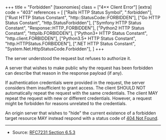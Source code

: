 +++
title = "Forbidden"
[taxonomies]
class = ["4&times;&times; Client Error"]
[extra]
code = "403"
references = [
    ["Rails HTTP Status Symbol", ":forbidden"],
    ["Rust HTTP Status Constant", "http::StatusCode::FORBIDDEN"],
    ["Go HTTP Status Constant", "http.StatusForbidden"],
    ["Symfony HTTP Status Constant", "Response::HTTP_FORBIDDEN"],
    ["Python2 HTTP Status Constant", "httplib.FORBIDDEN"],
    ["Python3+ HTTP Status Constant", "http.client.FORBIDDEN"],
    ["Python3.5+ HTTP Status Constant", "http.HTTPStatus.FORBIDDEN"],
    [".NET HTTP Status Constant", "System.Net.HttpStatusCode.Forbidden"],
]
+++

The server understood the request but refuses to authorize it.

A server that wishes to make public why the request has been forbidden can describe that reason in the response payload (if any).

If authentication credentials were provided in the request, the server considers them insufficient to grant access. The client SHOULD NOT automatically repeat the request with the same credentials. The client MAY repeat the request with new or different credentials. However, a request might be forbidden for reasons unrelated to the credentials.

An origin server that wishes to "hide" the current existence of a forbidden target resource MAY instead respond with a status code of [404 Not Found](/404).

---

* Source: [RFC7231 Section 6.5.3][1]

[1]: <http://tools.ietf.org/html/rfc7231#section-6.5.3>
